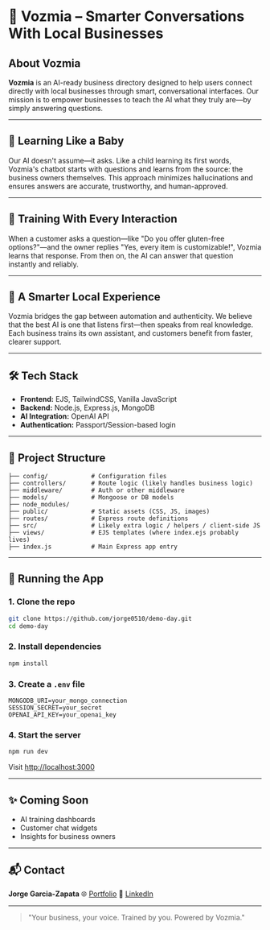 # 🏨 Vozmia – Smarter Conversations With Local Businesses

## About Vozmia

**Vozmia** is an AI-ready business directory designed to help users connect directly with local businesses through smart, conversational interfaces. Our mission is to empower businesses to teach the AI what they truly are—by simply answering questions.

---

## 👶 Learning Like a Baby

Our AI doesn't assume—it asks. Like a child learning its first words, Vozmia's chatbot starts with questions and learns from the source: the business owners themselves. This approach minimizes hallucinations and ensures answers are accurate, trustworthy, and human-approved.

---

## 🔁 Training With Every Interaction

When a customer asks a question—like "Do you offer gluten-free options?"—and the owner replies "Yes, every item is customizable!", Vozmia learns that response. From then on, the AI can answer that question instantly and reliably.

---

## 📍 A Smarter Local Experience

Vozmia bridges the gap between automation and authenticity. We believe that the best AI is one that listens first—then speaks from real knowledge. Each business trains its own assistant, and customers benefit from faster, clearer support.

---

## 🛠️ Tech Stack

* **Frontend:** EJS, TailwindCSS, Vanilla JavaScript
* **Backend:** Node.js, Express.js, MongoDB
* **AI Integration:** OpenAI API
* **Authentication:** Passport/Session-based login

---

## 📁 Project Structure

```
├── config/            # Configuration files
├── controllers/       # Route logic (likely handles business logic)
├── middleware/        # Auth or other middleware
├── models/            # Mongoose or DB models
├── node_modules/      
├── public/            # Static assets (CSS, JS, images)
├── routes/            # Express route definitions
├── src/               # Likely extra logic / helpers / client-side JS
├── views/             # EJS templates (where index.ejs probably lives)
├── index.js           # Main Express app entry

```

---

## 🧭 Running the App

### 1. Clone the repo

```bash
git clone https://github.com/jorge0510/demo-day.git
cd demo-day
```

### 2. Install dependencies

```bash
npm install
```

### 3. Create a `.env` file

```env
MONGODB_URI=your_mongo_connection
SESSION_SECRET=your_secret
OPENAI_API_KEY=your_openai_key
```

### 4. Start the server

```bash
npm run dev
```

Visit [http://localhost:3000](http://localhost:3000)

---

## ✨ Coming Soon

* AI training dashboards
* Customer chat widgets
* Insights for business owners

---

## 📬 Contact

**Jorge Garcia-Zapata**
🌐 [Portfolio](https://jorge.bizete.com)
💼 [LinkedIn](https://www.linkedin.com/in/jorgeagarcia1)

---

> "Your business, your voice. Trained by you. Powered by Vozmia."
